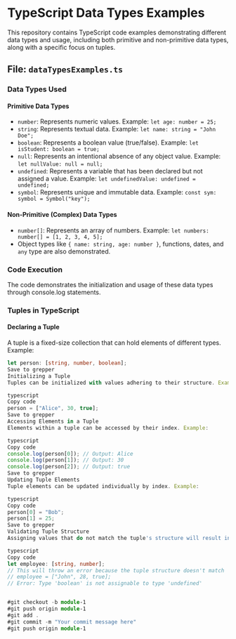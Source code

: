 # TypeScript Data Types Examples

This repository contains TypeScript code examples demonstrating different data types and usage, including both primitive and non-primitive data types, along with a specific focus on tuples.

## File: `dataTypesExamples.ts`

### Data Types Used

#### Primitive Data Types

- `number`: Represents numeric values. Example: `let age: number = 25;`
- `string`: Represents textual data. Example: `let name: string = "John Doe";`
- `boolean`: Represents a boolean value (true/false). Example: `let isStudent: boolean = true;`
- `null`: Represents an intentional absence of any object value. Example: `let nullValue: null = null;`
- `undefined`: Represents a variable that has been declared but not assigned a value. Example: `let undefinedValue: undefined = undefined;`
- `symbol`: Represents unique and immutable data. Example: `const sym: symbol = Symbol("key");`

#### Non-Primitive (Complex) Data Types

- `number[]`: Represents an array of numbers. Example: `let numbers: number[] = [1, 2, 3, 4, 5];`
- Object types like `{ name: string, age: number }`, functions, dates, and `any` type are also demonstrated.

### Code Execution

The code demonstrates the initialization and usage of these data types through console.log statements.

### Tuples in TypeScript

#### Declaring a Tuple

A tuple is a fixed-size collection that can hold elements of different types. Example:

```typescript
let person: [string, number, boolean];
Save to grepper
Initializing a Tuple
Tuples can be initialized with values adhering to their structure. Example:

typescript
Copy code
person = ["Alice", 30, true];
Save to grepper
Accessing Elements in a Tuple
Elements within a tuple can be accessed by their index. Example:

typescript
Copy code
console.log(person[0]); // Output: Alice
console.log(person[1]); // Output: 30
console.log(person[2]); // Output: true
Save to grepper
Updating Tuple Elements
Tuple elements can be updated individually by index. Example:

typescript
Copy code
person[0] = "Bob";
person[1] = 25;
Save to grepper
Validating Tuple Structure
Assigning values that do not match the tuple's structure will result in a TypeScript error. Example:

typescript
Copy code
let employee: [string, number];
// This will throw an error because the tuple structure doesn't match
// employee = ["John", 28, true];
// Error: Type 'boolean' is not assignable to type 'undefined'


#git checkout -b module-1
#git push origin module-1
#git add .
#git commit -m "Your commit message here"
#git push origin module-1
